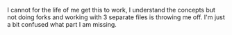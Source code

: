 I cannot for the life of me get this to work, I understand the concepts but not doing forks and working with 3 separate files is throwing me off. I'm just a bit confused what part I am missing.
